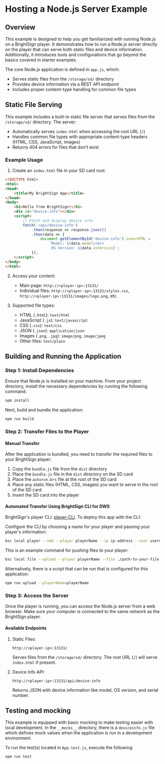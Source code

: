 # Hosting a Node.js Server Example

## Overview

This example is designed to help you get familiarized with running Node.js on a BrightSign player. It demonstrates how to run a Node.js server directly on the player that can serve both static files and device information. Additionally, it introduces tools and configurations that go beyond the basics covered in starter examples.

The core Node.js application is defined in `app.js`, which:
- Serves static files from the `/storage/sd/` directory
- Provides device information via a REST API endpoint
- Includes proper content-type handling for common file types

## Static File Serving

This example includes a built-in static file server that serves files from the `/storage/sd/` directory. The server:
- Automatically serves `index.html` when accessing the root URL (`/`)
- Handles common file types with appropriate content-type headers (HTML, CSS, JavaScript, images)
- Returns 404 errors for files that don't exist

### Example Usage

1. Create an `index.html` file in your SD card root:
```html
<!DOCTYPE html>
<html>
<head>
    <title>My BrightSign App</title>
</head>
<body>
    <h1>Hello from BrightSign!</h1>
    <div id="device-info"></div>
    <script>
        // Fetch and display device info
        fetch('/api/device-info')
            .then(response => response.json())
            .then(data => {
                document.getElementById('device-info').innerHTML = 
                    `Model: ${data.model}<br>
                     OS Version: ${data.osVersion}`;
            });
    </script>
</body>
</html>
```

2. Access your content:
   - Main page: `http://<player-ip>:13131/`
   - Individual files: `http://<player-ip>:13131/styles.css`, `http://<player-ip>:13131/images/logo.png`, etc.

3. Supported file types:
   - HTML (`.html`): `text/html`
   - JavaScript (`.js`): `text/javascript`
   - CSS (`.css`): `text/css`
   - JSON (`.json`): `application/json`
   - Images (`.png`, `.jpg`): `image/png`, `image/jpeg`
   - Other files: `text/plain`

## Building and Running the Application

### Step 1: Install Dependencies
Ensure that Node.js is installed on your machine. From your project directory, install the necessary dependencies by running the following command:
```bash
npm install
```

Next, build and bundle the application:
```bash
npm run build
```

### Step 2: Transfer Files to the Player

#### Manual Transfer
After the application is bundled, you need to transfer the required files to your BrightSign player:
1. Copy the `bundle.js` file from the `dist` directory
2. Place the `bundle.js` file in the `dist` directory on the SD card
3. Place the `autorun.brs` file at the root of the SD card
4. Place any static files (HTML, CSS, images) you want to serve in the root of the SD card
5. Insert the SD card into the player

#### Automated Transfer Using BrightSign CLI for DWS
BrightSign's player CLI: [player-CLI](https://www.npmjs.com/package/@brightsign/bsc). To deploy this app with the CLI:

Configure the CLI by choosing a name for your player and passing your player's information:
```sh
bsc local player --add --player playerName --ip ip-address --user username --pass password --storage sd
```

This is an example command for pushing files to your player:
```sh
bsc local file --upload --player playerName --file ./path-to-your-file --destination sd/path-on-player
```

Alternatively, there is a script that can be run that is configured for this application:
```sh
npm run upload --playerName=playerName
```

### Step 3: Access the Server

Once the player is running, you can access the Node.js server from a web browser. Make sure your computer is connected to the same network as the BrightSign player.

#### Available Endpoints

1. Static Files:
   ```
   http://<player-ip>:13131/
   ```
   Serves files from the `/storage/sd/` directory. The root URL (`/`) will serve `index.html` if present.

2. Device Info API:
   ```
   http://<player-ip>:13131/api/device-info
   ```
   Returns JSON with device information like model, OS version, and serial number.

## Testing and mocking

This example is equipped with basic mocking to make testing easier with local development. In the `__mocks__` directory, there is a `deviceinfo.js` file which defines mock values when the application is run in a development environment.

To run the test(s) located in `App.test.js`, execute the following:
```bash
npm run test
